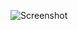 ![Screenshot](https://raw.githubusercontent.com/Cryakl/Ultimate-RAT-Collection/refs/heads/main/KazyBot/KazyBot%20v1.0%20Lite/Screenshot.png)
